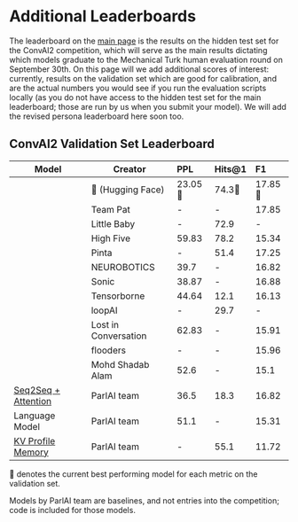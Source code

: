
# Additional Leaderboards

The leaderboard on the [main page](https://github.com/DeepPavlov/convai/blob/master/README.md) is the results on the hidden test set for the ConvAI2 competition, which will serve as the main results dictating which models graduate to the Mechanical Turk human evaluation round on September 30th.
On this page will we add additional scores of interest: currently, results on the validation set which are good for calibration, and are the actual numbers you would see if you run the evaluation scripts locally (as you do not have access to the hidden test set for the main leaderboard; those are run by us when you submit your model).
We will add the revised persona leaderboard here soon too.

## ConvAI2 Validation Set Leaderboard


| Model                | Creator  | PPL           | Hits@1  |   F1   |
| -------------        | ---      | :------------- | :-----  |  :----- |
|                      |&#x1F917; (Hugging Face) | 23.05&#x1F34E;   | 74.3&#x1F34E;   | 17.85&#x1F34E; |
|                      | Team Pat        | -       | -      | 17.85 |
|                      | Little Baby     | -       | 72.9   | -     |
|                      | High Five       | 59.83   | 78.2   | 15.34 |
|                     | Pinta            | -	     | 51.4   | 17.25	|  
|                     | NEUROBOTICS      | 39.7	   |-       | 16.82	| 
|                     | Sonic            | 38.87	 |-       | 16.88	|  
|                     | Tensorborne      | 44.64      |  12.1       |  16.13|
|                     | loopAI           | -       |  29.7 |  -  |
|                     | Lost in Conversation| 62.83	 | -    | 15.91 | 
|                     | flooders         | -     	 |-       | 15.96	| 
|                     | Mohd Shadab Alam | 52.6    | -      | 15.1  |
|  [Seq2Seq + Attention](https://github.com/facebookresearch/ParlAI/tree/master/projects/convai2/baselines/seq2seq)  | ParlAI team          | 36.5        | 18.3       | 16.82 |
|  Language Model       | ParlAI team          | 51.1       | -       |  15.31|
|  [KV Profile Memory](https://github.com/facebookresearch/ParlAI/tree/master/projects/convai2/baselines/kvmemnn)    | ParlAI team          | -             | 55.1  |  11.72 |

&#x1F34E; denotes the current best performing model for each metric on the validation set.

Models by ParlAI team are baselines, and not entries into the competition; code is included for those models.
